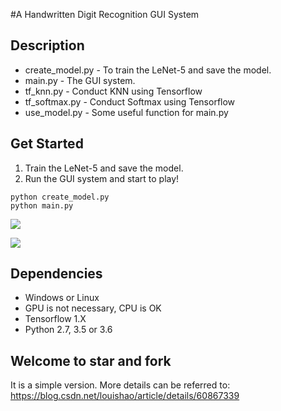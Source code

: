 #A Handwritten Digit Recognition GUI System

## Description

- create_model.py - To train the LeNet-5 and save the model.
- main.py - The GUI system.
- tf_knn.py - Conduct KNN using Tensorflow
- tf_softmax.py - Conduct Softmax using Tensorflow
- use_model.py - Some useful function for main.py

## Get Started

1. Train the LeNet-5 and save the model.
2. Run the GUI system and start to play!

```
python create_model.py
python main.py
```

![](I:\markdownPros\计算机基础\pics\handwritten.png)

![](I:\markdownPros\计算机基础\pics\hand2.png)

## Dependencies

- Windows or Linux
- GPU is not necessary, CPU is OK
- Tensorflow 1.X
- Python 2.7, 3.5 or 3.6

## Welcome to star and fork

It is a simple version. More details can be referred to: https://blog.csdn.net/louishao/article/details/60867339